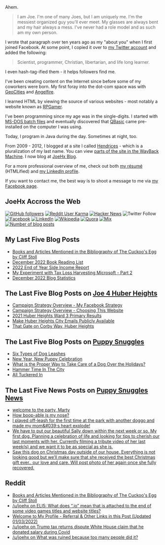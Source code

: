 Ahem.

> I am Joe. I'm one of many Joes, but I am uniquely me. I'm the messiest organized guy you'll ever meet. My glasses are always bent and my hair always a mess. I've never had a role model and as such am my own person.

I wrote that paragraph over ten years ago as my "about you" when I first joined Facebook. At some point, I copied it over to [my Twitter account](https://twitter.com/JoeHxBlog) and added the following:

> Scientist, programmer, Christian, libertarian, and life long learner.

I even hash-tag-ified them - it helps followers find me.

I've been creating content on the Internet since before some of my coworkers were born. My first foray into the dot-com space was with [GeoCities](https://en.wikipedia.org/wiki/Yahoo!_GeoCities) and [Angelfire](https://en.wikipedia.org/wiki/Angelfire).

I learned HTML by viewing the source of various websites - most notably a website known as [RPGamer](https://rpgamer.com/).

I've been programming since my age was in the single-digits. I started with [MS-DOS batch files](https://en.wikipedia.org/wiki/Batch_file) and eventually discovered that [QBasic](https://en.wikipedia.org/wiki/QBasic) came pre-installed on the computer I was using.

Today, I program in Java during the day. Sometimes at night, too.

From 2009 - 2012, I blogged at a site I called [Hendrices](https://www.facebook.com/Hendricescom/) - which is a pluralization of my last name. You can view [parts of the site in the WayBack Machine](https://web.archive.org/web/20090731115109/http://www.hendrices.com/). I now blog at [JoeHx Blog](https://www.joehxblog.com/).

For a more professional overview of me, check out both [my r&eacute;sum&eacute;](https://www.joehxblog.com/resume/) (HTMLified) and [my LinkedIn profile](https://www.linkedin.com/in/joehx/).

If you want to contact me, the best way is to shoot a message to me via [my Facebook page](https://www.facebook.com/JoeHxBlog/).

## JoeHx Accross the Web

[![GitHub followers](https://img.shields.io/github/followers/hendrixjoseph?label=GitHub&style=for-the-badge&logo=github)](https://github.com/hendrixjoseph)
[![Reddit User Karma](https://img.shields.io/reddit/user-karma/combined/joehx?label=Reddit&style=for-the-badge&logo=reddit)](https://www.reddit.com/user/joehx/)
[![Hacker News](https://img.shields.io/badge/dynamic/json?label=hacker+news&query=%24.karma&url=https%3A%2F%2Fhacker-news.firebaseio.com%2Fv0%2Fuser%2Fjoehx2.json&color=ff6600&style=for-the-badge&logo=y-combinator)](https://news.ycombinator.com/user?id=joehx2)
![Twitter Follow](https://img.shields.io/twitter/follow/JoeHxBlog?label=Twitter&style=for-the-badge&logo=twitter&color=1da1f2)
[![Facebook](https://img.shields.io/static/v1?label=FACEBOOK&message=137%20LIKES&color=3b5998&style=for-the-badge&logo=facebook)](https://www.facebook.com/JoeHxBlog)
[![LinkedIn](https://img.shields.io/static/v1?label=linkedin&message=193%20connections&color=2867b2&style=for-the-badge&logo=linkedin)](https://www.linkedin.com/in/joehx)
[![Wikipedia](https://img.shields.io/badge/dynamic/xml?label=wikipedia&query=%2F%2F%2A%5B%40id%3D%22general-stats%22%5D%2Fdiv%2Fdiv%2Fdiv%5B1%5D%2Ftable%2Ftbody%2Ftr%5B11%5D%2Ftd%5B2%5D%2Fstrong&suffix=%20edits&url=https%3A%2F%2Fxtools.wmflabs.org%2Fec%2Fen.wikipedia.org%2FHendrixjoseph&style=for-the-badge&logo=wikipedia&color=9f9f9f)](https://en.wikipedia.org/wiki/User:Hendrixjoseph)
[![Quora](https://img.shields.io/static/v1?label=quora&message=110%20followers&color=b92b27&style=for-the-badge&logo=quora&logoColor=b92b27)](https://www.quora.com/profile/Joseph-Hendrix)
[![Mix](https://img.shields.io/static/v1?label=mix&message=14k%20followers&color=ff8126&style=for-the-badge&logo=mix&logoColor=ff8126)](https://mix.com/joehx)
[![Number of blog posts](https://img.shields.io/endpoint?style=for-the-badge&url=https%3A%2F%2Fwww.joehxblog.com%2Fdata%2Fnumposts.json)](https://www.joehxblog.com/)

## My Last Five Blog Posts

<!-- JOEHXBLOG:START -->
- [Books and Articles Mentioned in the Bibliography of The Cuckoo&#39;s Egg by Cliff Stoll](https://www.joehxblog.com/books-and-articles-mentioned-in-the-bibliography-of-the-cuckoos-egg-by-cliff-stoll/)
- [December 2022 Book Reading List](https://www.joehxblog.com/december-2022-book-reading-list/)
- [2022 End of Year Side Income Report](https://www.joehxblog.com/2022-end-of-year-side-income-report/)
- [My Experiment with Tax Loss Harvesting Microsoft - Part 2](https://www.joehxblog.com/my-experiment-with-tax-loss-harvesting-microsoft-part-2/)
- [December 2022 Blog Statistics](https://www.joehxblog.com/december-2022-blog-statistics/)
<!-- JOEHXBLOG:END -->

## The Last Five Blog Posts on [Joe 4 Huber Heights](https://www.joe4huberheights.com/)

<!-- JOE4HUBERHEIGHTS:START -->
- [Campaign Strategy Overview - My Facebook Strategy](https://www.joe4huberheights.com/my-facebook-strategy/)
- [Campaign Strategy Overview - Choosing This Website](https://www.joe4huberheights.com/choosing-this-website/)
- [2021 Huber Heights Ward 3 Primary Results](https://www.joe4huberheights.com/2021-huber-heights-primary-results/)
- [Make Huber Heights City Emails Publicly Available](https://www.joe4huberheights.com/make-huber-heights-city-emails-publicly-available/)
- [That Gate on Corby Way, Huber Heights](https://www.joe4huberheights.com/that-gate-on-corby-way/)
<!-- JOE4HUBERHEIGHTS:END -->

## The Last Five Blog Posts on [Puppy Snuggles](https://www.puppy-snuggles.com/)

<!-- PUPPY-SNUGGLES:START -->
- [Six Types of Dog Leashes](https://www.puppy-snuggles.com/blog/six-types-of-dog-leashes/)
- [New Year, New Puppy Celebration](https://www.puppy-snuggles.com/blog/new-year-new-puppy-celebration/)
- [What is the Proper Way to Take Care of a Dog Over the Holidays?](https://www.puppy-snuggles.com/blog/what-is-the-proper-way-to-take-care-of-a-dog-over-the-holidays/)
- [Hammer Time In The City](https://www.puppy-snuggles.com/blog/hammer-time-in-the-city/)
- [All Tuckered In](https://www.puppy-snuggles.com/blog/all-tuckered-in/)
<!-- PUPPY-SNUGGLES:END -->

## The Last Five News Posts on [Puppy Snuggles News](https://news.puppy-snuggles.com/)

<!-- PUPPY-SNUGGLES-NEWS:START -->
- [welcome to the party, Marty](https://news.puppy-snuggles.com/24716472/welcome-to-the-party-marty)
- [How boop-able is my nose?](https://news.puppy-snuggles.com/24716470/how-boop-able-is-my-nose)
- [I played off-leash for the first time at the park with another doggo and made my mom&amp;#039;s heart explode!](https://news.puppy-snuggles.com/24716473/i-played-off-leash-for-the-first-time-at-the-park-with-another-doggo-and-made-my-moms-heart-explode)
- [We have to put our beautiful Sally down within the next week or so. My first dog. Planning a celebration of life and looking for tips to cherish our last moments with her. Currently filming a tribute video of her last week&lpar;s&rpar; and we want it to be as special as she is.](https://news.puppy-snuggles.com/24716471/we-have-to-put-our-beautiful-sally-down-within-the-next-week-or-so-my-first-dog-planning-a-celebration-of-life-and-looking-for-tips-to-cherish-our-last-moments-with-her-currently-filming-a-tribute-video-of-her-last-weeks-and-we-want-it-to-be-as-special-as-she-is)
- [Saw this dog on Christmas day outside of our house. Everything is not looking good but we’ll make sure that she received the best Christmas gift ever.. our love and care. Will post photo of her again once she fully recovered.](https://news.puppy-snuggles.com/24707133/saw-this-dog-on-christmas-day-outside-of-our-house-everything-is-not-looking-good-but-well-make-sure-that-she-received-the-best-christmas-gift-ever-our-love-and-care-will-post-photo-of-her-again-once-she-fully-recovered)
<!-- PUPPY-SNUGGLES-NEWS:END -->

## Reddit

<!-- REDDIT:START -->
- [Books and Articles Mentioned in the Bibliography of The Cuckoo&#39;s Egg by Cliff Stoll](https://www.reddit.com/r/u_joehx/comments/1048wdc/books_and_articles_mentioned_in_the_bibliography/)
- [/u/joehx on ELI5: What does “.io” mean that is attached to the end of some video games titles and website titles?](https://www.reddit.com/r/explainlikeimfive/comments/102w7gw/eli5_what_does_io_mean_that_is_attached_to_the/j2yb5fh/)
- [Welcome to My Profile - Referral &amp; Other Links in this Post &lpar;Updated 01/03/2022&rpar;](https://www.reddit.com/r/u_joehx/comments/102gyk2/welcome_to_my_profile_referral_other_links_in/)
- [/u/joehx on Trump tax returns dispute White House claim that he donated salary during Covid](https://www.reddit.com/r/inthenews/comments/100jd8y/trump_tax_returns_dispute_white_house_claim_that/j2k7ufg/)
- [/u/joehx on What was ruined because too many people did it?](https://www.reddit.com/r/AskReddit/comments/zoynqc/what_was_ruined_because_too_many_people_did_it/j0rdd5s/)
<!-- REDDIT:END -->
